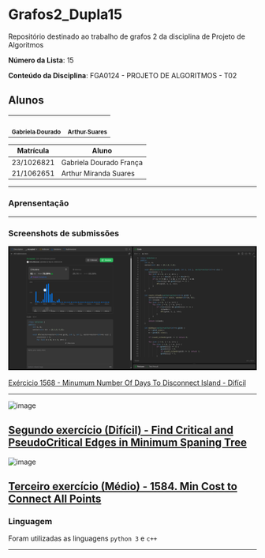 # Grafos2_Dupla15
Repositório destinado ao trabalho de grafos 2 da disciplina de Projeto de Algoritmos

**Número da Lista**: 15

**Conteúdo da Disciplina**: FGA0124 - PROJETO DE ALGORITMOS - T02  


## Alunos


<div align = "center">
<table>
  <tr>
    <td align="center"><a href="https://github.com/gabrieladouradof"><img style="border-radius: 50%;" src="https://github.com/gabrieladouradof.png" width="190;" alt=""/><br /><sub><b>Gabriela Dourado</b></sub></a><br /><a href="Link git" title="Rocketseat"></a></td>
    <td align="center"><a href="https://github.com/arthur-suares"><img style="border-radius: 50%;" src="https://github.com/arthur-suares.png" width="190px;" alt=""/><br /><sub><b>Arthur Suares </b></sub></a><br />
  </tr>
</table>

| Matrícula   | Aluno                              |
| ----------- | ---------------------------------- |
| 23/1026821  | Gabriela Dourado França            |
| 21/1062651  | Arthur Miranda Suares              |
</div>

---
### Aprensentação



---
### Screenshots de submissões
![alt text](assets/image.png)

[Exércicio 1568 - Minumum Number Of Days To Disconnect Island - Difícil](https://leetcode.com/problems/minimum-number-of-days-to-disconnect-island/description/?envType=problem-list-v2&envId=strongly-connected-component)

---
<img width="1346" height="557" alt="image" src="https://github.com/user-attachments/assets/a78064de-caa5-49c8-aba8-34dda3325a97" />

[Segundo exercício (Difícil) - Find Critical and PseudoCritical Edges in Minimum Spaning Tree](https://leetcode.com/problems/find-critical-and-pseudo-critical-edges-in-minimum-spanning-tree/description/)
---

<img width="1318" height="545" alt="image" src="https://github.com/user-attachments/assets/10f9048f-481e-44b9-83b8-6132193b8002" />

[Terceiro exercício (Médio) - 1584. Min Cost to Connect All Points](https://leetcode.com/problems/min-cost-to-connect-all-points/)
---

### Linguagem

Foram utilizadas as linguagens `python 3` e `c++`

---
